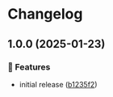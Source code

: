 # Changelog

## 1.0.0 (2025-01-23)

### 🌟 Features

- initial release ([b1235f2](https://github.com/Norgate-AV/NAVDatabase.Amx.MetroplanEyelinePro/commit/b1235f23448c3fbb07d358d5597c63d90bade5aa))
